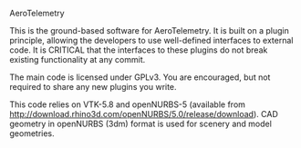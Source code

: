 AeroTelemetry

This is the ground-based software for AeroTelemetry. It is built on a plugin principle, allowing
the developers to use well-defined interfaces to external code. It is CRITICAL that the interfaces
to these plugins do not break existing functionality at any commit.

The main code is licensed under GPLv3. You are encouraged, but not required to share any new plugins you write.

This code relies on VTK-5.8 and openNURBS-5 (available from http://download.rhino3d.com/openNURBS/5.0/release/download).
CAD geometry in openNURBS (3dm) format is used for scenery and model geometries.
